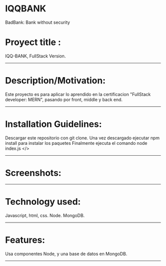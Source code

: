# IQQBANK
BadBank: Bank without security

<h1>Proyect title : </h1>
IQQ-BANK, FullStack Version.
<hr>

<h1>Description/Motivation:</h1>

Este proyecto es para aplicar lo aprendido en la certificacion "FullStack developer: MERN", pasando por front, middle y back end.
<hr>
<h1>Installation Guidelines:</h1>

Descargar este repositorio con git clone.
Una vez descargado ejecutar npm install para instalar los paquetes
Finalmente ejecuta el comando node index.js </>
<hr>
<h1>Screenshots:</h1>
<hr>
<h1>Technology used:</h1>

Javascript, html, css.
Node.
MongoDB.
<hr>
<h1>Features: </h1>
Usa componentes Node, y una base de datos en MongoDB.
<hr>
